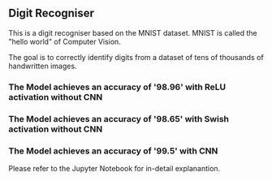## Digit Recogniser

This is a digit recogniser based on the MNIST dataset.
MNIST is called the "hello world" of Computer Vision.

The goal is to correctly identify digits from a dataset of tens of thousands of handwritten images.

### The Model achieves an accuracy of '98.96' with ReLU activation without CNN

### The Model achieves an accuracy of '98.65' with Swish activation without CNN

### The Model achieves an accuracy of '99.5' with CNN
Please refer to the Jupyter Notebook for in-detail explanantion.

